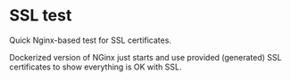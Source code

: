 # SSL test

Quick Nginx-based test for SSL certificates.

Dockerized version of NGinx just starts and use provided (generated) SSL certificates to show everything is OK with SSL.
